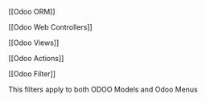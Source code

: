 
[[Odoo ORM]]

[[Odoo Web Controllers]]

[[Odoo Views]]

[[Odoo Actions]]

[[Odoo Filter]]

This filters apply to both ODOO Models and Odoo Menus


